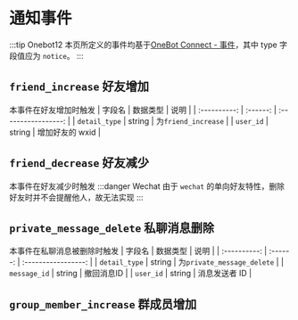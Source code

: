 # 通知事件
:::tip Onebot12
本页所定义的事件均基于[OneBot Connect - 事件](https://12.onebot.dev/connect/data-protocol/event/)，其中 type 字段值应为 `notice`。
:::

## `friend_increase` 好友增加<Badge text="标准" type="success" />
本事件在好友增加时触发
|    字段名    | 数据类型 |        说明         |
| :----------: | :------: | :-----------------: |
| `detail_type` | string | 为`friend_increase` |
| `user_id` | string | 增加好友的 wxid |

## `friend_decrease` 好友减少<Badge text="标准" type="success" />
本事件在好友减少时触发
:::danger Wechat
由于 `wechat` 的单向好友特性，删除好友时并不会提醒他人，故无法实现
:::

## `private_message_delete` 私聊消息删除<Badge text="标准" type="success" />
本事件在私聊消息被删除时触发
|    字段名    | 数据类型 |        说明         |
| :----------: | :------: | :-----------------: |
| `detail_type` | string | 为`private_message_delete` |
| `message_id` | string | 撤回消息ID |
| `user_id` | string | 消息发送者 ID |

## `group_member_increase` 群成员增加<Badge text="标准" type="success" />

